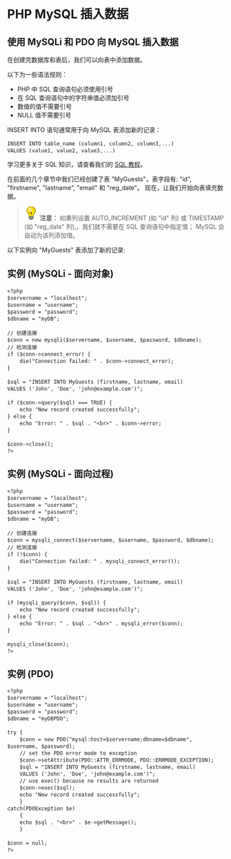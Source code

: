 
# PHP MySQL 插入数据

## 使用 MySQLi 和 PDO 向 MySQL 插入数据

在创建完数据库和表后，我们可以向表中添加数据。

以下为一些语法规则：

*   PHP 中 SQL 查询语句必须使用引号
*   在 SQL 查询语句中的字符串值必须加引号
*   数值的值不需要引号
*   NULL 值不需要引号

INSERT INTO 语句通常用于向 MySQL 表添加新的记录：

```
INSERT INTO table_name (column1, column2, column3,...)  
VALUES (value1, value2, value3,...)
```

学习更多关于 SQL 知识，请查看我们的 [SQL 教程](/sql/sql-tutorial.html)。

在前面的几个章节中我们已经创建了表 "MyGuests"，表字段有: "id", "firstname", "lastname", "email" 和 "reg_date"。 现在，让我们开始向表填充数据。

> ![](../img/lamp.jpg)
> **注意：** 如果列设置 AUTO_INCREMENT (如 "id" 列) 或 TIMESTAMP (如 "reg_date" 列),，我们就不需要在 SQL 查询语句中指定值； MySQL 会自动为该列添加值。

以下实例向 "MyGuests" 表添加了新的记录:

## 实例 (MySQLi - 面向对象)

```
<?php  
$servername = "localhost";  
$username = "username";  
$password = "password";  
$dbname = "myDB";  

// 创建连接  
$conn = new mysqli($servername, $username, $password, $dbname);  
// 检测连接  
if ($conn->connect_error) {  
    die("Connection failed: " . $conn->connect_error);  
}  

$sql = "INSERT INTO MyGuests (firstname, lastname, email)  
VALUES ('John', 'Doe', 'john@example.com')";  

if ($conn->query($sql) === TRUE) {  
    echo "New record created successfully";  
} else {  
    echo "Error: " . $sql . "<br>" . $conn->error;  
}  

$conn->close();  
?>
```

## 实例 (MySQLi - 面向过程)

```
<?php  
$servername = "localhost";  
$username = "username";  
$password = "password";  
$dbname = "myDB";  

// 创建连接  
$conn = mysqli_connect($servername, $username, $password, $dbname);  
// 检测连接  
if (!$conn) {  
    die("Connection failed: " . mysqli_connect_error());  
}  

$sql = "INSERT INTO MyGuests (firstname, lastname, email)  
VALUES ('John', 'Doe', 'john@example.com')";  

if (mysqli_query($conn, $sql)) {  
    echo "New record created successfully";  
} else {  
    echo "Error: " . $sql . "<br>" . mysqli_error($conn);  
}  

mysqli_close($conn);  
?>
```

## 实例 (PDO)

```
<?php  
$servername = "localhost";  
$username = "username";  
$password = "password";  
$dbname = "myDBPDO";  

try {  
    $conn = new PDO("mysql:host=$servername;dbname=$dbname", $username, $password);  
    // set the PDO error mode to exception  
    $conn->setAttribute(PDO::ATTR_ERRMODE, PDO::ERRMODE_EXCEPTION);  
    $sql = "INSERT INTO MyGuests (firstname, lastname, email)  
    VALUES ('John', 'Doe', 'john@example.com')";  
    // use exec() because no results are returned  
    $conn->exec($sql);  
    echo "New record created successfully";  
    }  
catch(PDOException $e)  
    {  
    echo $sql . "<br>" . $e->getMessage();  
    }  

$conn = null;  
?>
```


